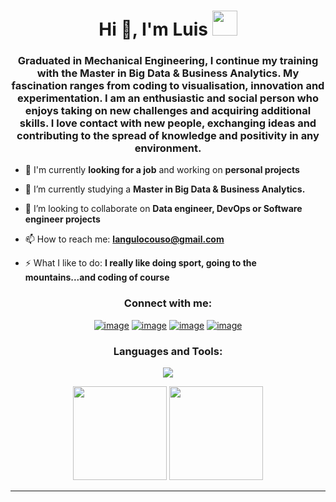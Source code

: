 <h1 align="center">Hi 👋, I'm Luis <img height="40" src="https://emoji.gg/assets/emoji/7333-parrotdance.gif"></h1>
<h3 align="center">Graduated in Mechanical Engineering, I continue my training with the Master in Big Data & Business Analytics. My fascination ranges from coding to visualisation, innovation and experimentation. I am an enthusiastic and social person who enjoys taking on new challenges and acquiring additional skills. I love contact with new people, exchanging ideas and contributing to the spread of knowledge and positivity in any environment.</h3>


- 🔭 I'm currently **looking for a job** and working on **personal projects**

- 🌱 I’m currently studying a **Master in Big Data & Business Analytics.**

- 👯 I’m looking to collaborate on **Data engineer, DevOps or Software engineer projects**

- 📫 How to reach me: **langulocouso@gmail.com**

- ⚡ What I like to do: **I really like doing sport, going to the mountains...and coding of course**

<h3 align="center">Connect with me:</h3>
<div align="center">

[![image](https://img.shields.io/badge/LinkedIn-0077B5?style=for-the-badge&logo=linkedin&logoColor=white)](www.linkedin.com/in/luisangulocouso)
[![image](https://img.shields.io/badge/Instagram-E4405F?style=for-the-badge&logo=instagram&logoColor=white)](https://www.instagram.com/luisanguloo)
[![image](https://img.shields.io/badge/Twitter-1DA1F2?style=for-the-badge&logo=twitter&logoColor=white)](https://twitter.com/luisangulo65)
[![image](https://img.shields.io/badge/Gmail-D14836?style=for-the-badge&logo=gmail&logoColor=white)](mailto:langulocouso@gmail.com)
  
</div>

<h3 align="center">Languages and Tools:</h3>

<p align="center">
  <a href="https://skillicons.dev" target="_blank">
    <img src="https://skillicons.dev/icons?i=c,cpp,cassandra,eclipse,java,mongodb,mysql,py,sqlite,scala,vscode,wordpress)](https://skillicons.dev)"/>
  </a>
</p>

<p align= "center">
  <img height= "150" src="https://github-readme-stats.vercel.app/api?username=languloc&theme=react&show_icons=true&include_all_commits=true" />
  <img height= "150" src="https://github-readme-stats.vercel.app/api/top-langs/?username=languloc&theme=react&layout=compact" />
</p>

------
